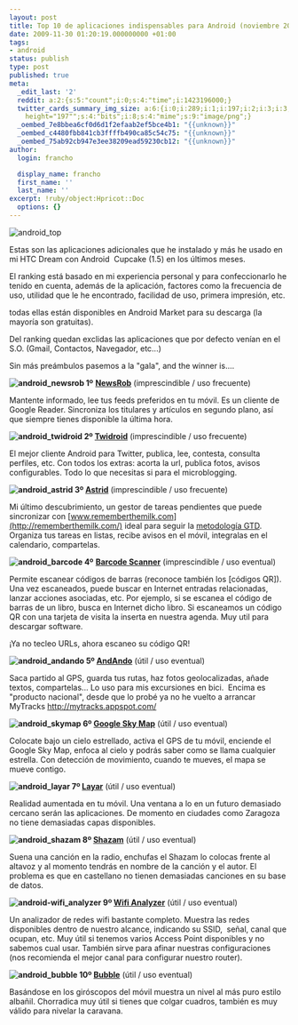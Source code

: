 ```yaml
---
layout: post
title: Top 10 de aplicaciones indispensables para Android (noviembre 2009)
date: 2009-11-30 01:20:19.000000000 +01:00
tags:
- android
status: publish
type: post
published: true
meta:
  _edit_last: '2'
  reddit: a:2:{s:5:"count";i:0;s:4:"time";i:1423196000;}
  twitter_cards_summary_img_size: a:6:{i:0;i:289;i:1;i:197;i:2;i:3;i:3;s:24:"width="289"
    height="197"";s:4:"bits";i:8;s:4:"mime";s:9:"image/png";}
  _oembed_7e8bbea6cf0d6d1f2efaab2ef5bce4b1: "{{unknown}}"
  _oembed_c4480fbb841cb3ffffb490ca85c54c75: "{{unknown}}"
  _oembed_75ab92cb947e3ee38209ead59230cb12: "{{unknown}}"
author:
  login: francho

  display_name: francho
  first_name: ''
  last_name: ''
excerpt: !ruby/object:Hpricot::Doc
  options: {}
---
```

![android_top](/assets/android_top1.png "android_top")

Estas son las aplicaciones adicionales que he instalado y más he usado en mi HTC Dream con Android  Cupcake (1.5) en los últimos meses.

El ranking está basado en mi experiencia personal y para confeccionarlo he tenido en cuenta, además de la aplicación, factores como la frecuencia de uso, utilidad que le he encontrado, facilidad de uso, primera impresión, etc.

todas ellas están disponibles en Android Market para su descarga (la mayoría son gratuitas).

Del ranking quedan exclidas las aplicaciones que por defecto venían en el S.O. (Gmail, Contactos, Navegador, etc...)

Sin más preámbulos pasemos a la "gala", and the winner is....

**![android_newsrob](/assets/android_newsrob1.png "android_newsrob") 1º** **[NewsRob](http://newsrob.blogspot.com/)**
(imprescindible / uso frecuente)

Mantente informado, lee tus feeds preferidos en tu móvil. Es un cliente de Google Reader. Sincroniza los titulares y artículos en segundo plano, así que siempre tienes disponible la última hora.

**![android_twidroid](/assets/android_twidroid1.jpg "android_twidroid") 2º [Twidroid](http://twidroid.com/)**
(imprescindible / uso frecuente)

El mejor cliente Android para Twitter, publica, lee, contesta, consulta perfiles, etc. Con todos los extras: acorta la url, publica fotos, avisos configurables. Todo lo que necesitas si para el microblogging.

**![android_astrid](/assets/android_astrid1.png "android_astrid") 3º [Astrid](http://weloveastrid.com/)**
(imprescindible / uso frecuente)

Mi último descubrimiento, un gestor de tareas pendientes que puede sincronizar con [www.rememberthemilk.com](http://rememberthemilk.com/) ideal para seguir la [metodología GTD](http://es.wikipedia.org/wiki/GTD). Organiza tus tareas en listas, recibe avisos en el móvil, integralas en el calendario, compartelas.

**![android_barcode](/assets/android_barcode1.jpg "android_barcode") 4º** [**Barcode Scanner**](http://code.google.com/p/zxing/)
(imprescindible / uso eventual)

Permite escanear códigos de barras (reconoce también los [códigos QR]). Una vez escaneados, puede buscar en Internet entradas relacionadas, lanzar acciones asociadas, etc. Por ejemplo, si se escanea el código de barras de un libro, busca en Internet dicho libro. Si escaneamos un código QR con una tarjeta de visita la inserta en nuestra agenda. Muy util para descargar software.

¡Ya no tecleo URLs, ahora escaneo su código QR!

**![android_andando](/assets/android_andando11.jpg "android_andando") 5º [AndAndo](http://andando.javielinux.com/)**
(útil / uso eventual)

Saca partido al GPS, guarda tus rutas, haz fotos geolocalizadas, añade textos, compartelas... Lo uso para mis excursiones en bici.  Encima es "producto nacional", desde que lo probé ya no he vuelto a arrancar  MyTracks http://mytracks.appspot.com/

**![android_skymap](/assets/android_skymap1.png "android_skymap") 6º [Google Sky Map](https://play.google.com/store/apps/details?id=com.google.android.stardroid)**
(útil / uso eventual)

Colocate bajo un cielo estrellado, activa el GPS de tu móvil, enciende el Google Sky Map, enfoca al cielo y podrás saber como se llama cualquier estrella. Con detección de movimiento, cuando te mueves, el mapa se mueve contigo.

**![android_layar](/assets/android_layar1.png "android_layar") 7º [Layar](http://layar.com/)**
(útil / uso eventual)

Realidad aumentada en tu móvil. Una ventana a lo en un futuro demasiado cercano serán las aplicaciones. De momento en ciudades como Zaragoza no tiene demasiadas capas disponibles.

**![android_shazam](/assets/android_shazam1.jpg "android_shazam") 8º [Shazam](http://www.shazam.com)** (útil / uso eventual)

Suena una canción en la radio, enchufas el Shazam lo colocas frente al altavoz y al momento tendrás en nombre de la canción y el autor. El problema es que en castellano no tienen demasiadas canciones en su base de datos.

**![android-wifi_analyzer](/assets/android-wifi_analyzer1.png "android-wifi_analyzer") 9º [Wifi Analyzer](http://sites.google.com/site/farproc/wifi-analyzer)**
(útil / uso eventual)

Un analizador de redes wifi bastante completo. Muestra las redes disponibles dentro de nuestro alcance, indicando su SSID,  señal, canal que ocupan, etc. Muy útil si tenemos varios Access Point disponibles y no sabemos cual usar. También sirve para afinar nuestras configuraciones (nos recomienda el mejor canal para configurar nuestro router).

**![android_bubble](/assets/android_bubble1.jpeg "android_bubble") 10º [Bubble](http://www.ktk.bz/search/label/bubble)**
(útil / uso eventual)

Basándose en los giróscopos del móvil muestra un nivel al más puro estilo albañil. Chorradica muy útil si tienes que colgar cuadros, también es muy válido para nivelar la caravana.
